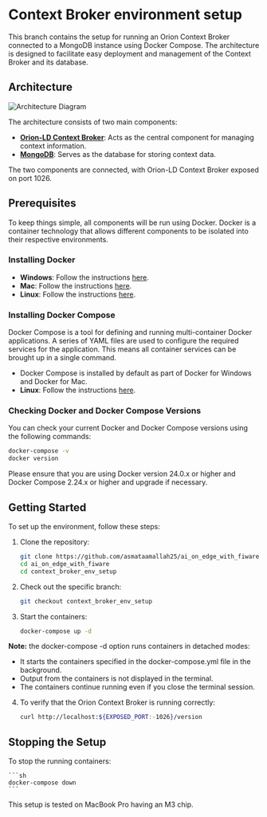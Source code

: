 # Context Broker environment setup

This branch contains the setup for running an Orion Context Broker connected to a MongoDB instance using Docker Compose. The architecture is designed to facilitate easy deployment and management of the Context Broker and its database.

## Architecture
![Architecture Diagram](architecture.png) 

The architecture consists of two main components:
- [**Orion-LD Context Broker**](https://fiware-orion.readthedocs.io/en/latest/): Acts as the central component for managing context information.
- [**MongoDB**](https://www.mongodb.com/): Serves as the database for storing context data.

The two components are connected, with Orion-LD Context Broker exposed on port 1026.

## Prerequisites

To keep things simple, all components will be run using Docker. Docker is a container technology that allows different components to be isolated into their respective environments.

### Installing Docker

- **Windows**: Follow the instructions [here](https://docs.docker.com/desktop/install/windows-install/).
- **Mac**: Follow the instructions [here](https://docs.docker.com/desktop/install/mac-install/).
- **Linux**: Follow the instructions [here](https://docs.docker.com/desktop/install/linux-install/).

### Installing Docker Compose

Docker Compose is a tool for defining and running multi-container Docker applications. A series of YAML files are used to configure the required services for the application. This means all container services can be brought up in a single command.

- Docker Compose is installed by default as part of Docker for Windows and Docker for Mac.
- **Linux**: Follow the instructions [here](https://docs.docker.com/compose/install/).

### Checking Docker and Docker Compose Versions

You can check your current Docker and Docker Compose versions using the following commands:

```sh
docker-compose -v
docker version
```
Please ensure that you are using Docker version 24.0.x or higher and Docker Compose 2.24.x or higher and upgrade if necessary.

## Getting Started

To set up the environment, follow these steps:

1. Clone the repository:
    ```sh
    git clone https://github.com/asmataamallah25/ai_on_edge_with_fiware.git
    cd ai_on_edge_with_fiware
    cd context_broker_env_setup
    ```

2. Check out the specific branch:
    ```sh
    git checkout context_broker_env_setup
    ```

3. Start the containers:
    ```sh
    docker-compose up -d
    ```
**Note:**
the docker-compose -d option runs containers in detached modes:
- It starts the containers specified in the docker-compose.yml file in the background.
- Output from the containers is not displayed in the terminal.
- The containers continue running even if you close the terminal session.

4. To verify that the Orion Context Broker is running correctly:
    ```sh
    curl http://localhost:${EXPOSED_PORT:-1026}/version
    ```

## Stopping the Setup

To stop the running containers:

    ```sh
    docker-compose down
    ```
    
This setup is tested on MacBook Pro having an M3 chip.